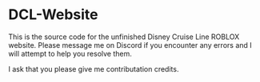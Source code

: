 # DCL-Website
This is the source code for the unfinished Disney Cruise Line ROBLOX website. Please message me on Discord if you encounter any errors and I will attempt to help you resolve them.

I ask that you please give me contributation credits.
